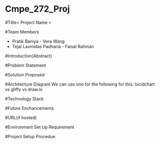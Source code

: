 # Cmpe_272_Proj

#Title< Project Name >

#Team Members
- Pratik Baniya                        - Vera Wang
- Tejal Laxmidas Padharia              - Faisal Rahman 

#Introduction(Abstract)

#Problem Statement

#Solution Proposed

#Architecture Diagram
We can use one for the following for this: lucidchart vs gliffy vs draw.io

#Technology Stack

#Future Enchancements

#URL(if hosted)

#Environment Set Up Requirement

#Project Setup Procedue

